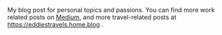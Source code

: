 My blog post for personal topics and passions.
You can find more work related posts on [Medium](https://medium.com/@eddiesmo), and more travel-related posts at https://eddiestravels.home.blog .